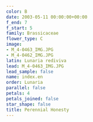 ```yaml
---
color: B
date: 2003-05-11 00:00:00+00:00
f_end: 7
f_start: 5
family: Brassicaceae
flower_type: C
image:
- M_4-0463_IMG.JPG
- M_4-0462_IMG.JPG
latin: Lunaria rediviva
lead: M_4-0463_IMG.JPG
lead_sample: false
name: index.en
order: Lunaria
parallel: false
petals: 4
petals_joined: false
star_shape: false
title: Perennial Honesty
---
```

